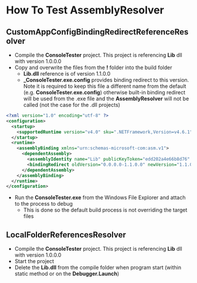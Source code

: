 # How To Test AssemblyResolver

## CustomAppConfigBindingRedirectReferenceResolver

* Compile the **ConsoleTester** project. This project is referencing **Lib** dll with version 1.0.0.0
* Copy and overwrite the files from the **!** folder into the build folder
    * **Lib.dll** reference is of version 1.1.0.0
    * **_ConsoleTester.exe.config** provides binding redirect to this version. Note it is required to keep this file a different name from the default (e.g. **ConsoleTester.exe.config**) otherwise built-in binding redirect will be used from the .exe file and the **AssemblyResolver** will not be called (not the case for the .dll projects)
~~~ xml
<?xml version="1.0" encoding="utf-8" ?>
<configuration>
  <startup>
    <supportedRuntime version="v4.0" sku=".NETFramework,Version=v4.6.1" />
  </startup>
  <runtime>
    <assemblyBinding xmlns="urn:schemas-microsoft-com:asm.v1">
      <dependentAssembly>
        <assemblyIdentity name="Lib" publicKeyToken="edd202a4e66b8d76" culture="neutral" />
        <bindingRedirect oldVersion="0.0.0.0-1.1.0.0" newVersion="1.1.0.0" />
      </dependentAssembly>
    </assemblyBinding>
  </runtime>
</configuration>
~~~
* Run the **ConsoleTester.exe** from the Windows File Explorer and attach to the process to debug
    * This is done so the default build process is not overriding the target files

## LocalFolderReferencesResolver

* Compile the **ConsoleTester** project. This project is referencing **Lib** dll with version 1.0.0.0
* Start the project
* Delete the **Lib.dll** from the compile folder when program start (within static method or on the **Debugger.Launch**)
